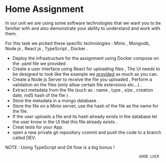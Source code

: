 # Home Assignment


In our unit we are using some software technologies that we want you to be familiar with and also demonstrate your ability to understand and work with them.

For this task we picked these specific technologies :  Minio , Mongodb, Node js , React js , TypeScript , Docker .


 - Deploy the infrastructure for the assignment  using Docker compose on the .yaml file we provided . 
 - Create a user interface using React  for uploading files , The UI needs to be designed to look like the example we [provided](https://www.figma.com/file/d8dGyuJIbrbdJzEN0l3lSI/%D7%A4%D7%A8%D7%95%D7%99%D7%A7%D7%98-%D7%A2%D7%99%D7%A6%D7%95%D7%91-%D7%9E%D7%A8%D7%A5-2024?type=design&node-id=0-1&mode=design) as much as you can.
 - Create a Node js Server to receive the file you uploaded , Perform a validation on the files (only allow certain file extensions etc…) .
 - Extract metadata from the file (such as :  name , type , size , creation date, md5 hash of the file  ) .
 - Store the metadata in a mongo database . 
 - Store the file on a Minio server, use the hash of the file as the name for the file.
 - If the user uploads a file and its hash already exists in the database let the user know in the UI that this file already exists . 
 - Creat tests for your App. 
 - open a new private git repository commit and push the code to a branch called DEV. 

NOTE :  Using TypeScript and Git flow is a big bonus !

                                                                GOOD LUCK 
